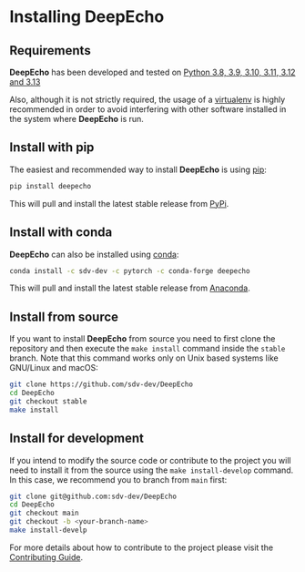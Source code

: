 # Installing DeepEcho

## Requirements

**DeepEcho** has been developed and tested on
[Python 3.8, 3.9, 3.10, 3.11, 3.12 and 3.13](https://www.python.org/downloads/)

Also, although it is not strictly required, the usage of a [virtualenv](
https://virtualenv.pypa.io/en/latest/) is highly recommended in order to avoid
interfering with other software installed in the system where **DeepEcho** is run.

## Install with pip

The easiest and recommended way to install **DeepEcho** is using [pip](
https://pip.pypa.io/en/stable/):

```bash
pip install deepecho
```

This will pull and install the latest stable release from [PyPi](https://pypi.org/).

## Install with conda

**DeepEcho** can also be installed using [conda](https://docs.conda.io/en/latest/):

```bash
conda install -c sdv-dev -c pytorch -c conda-forge deepecho
```

This will pull and install the latest stable release from [Anaconda](https://anaconda.org/).

## Install from source

If you want to install **DeepEcho** from source you need to first clone the repository
and then execute the `make install` command inside the `stable` branch. Note that this
command works only on Unix based systems like GNU/Linux and macOS:

```bash
git clone https://github.com/sdv-dev/DeepEcho
cd DeepEcho
git checkout stable
make install
```

## Install for development

If you intend to modify the source code or contribute to the project you will need to
install it from the source using the `make install-develop` command. In this case, we
recommend you to branch from `main` first:

```bash
git clone git@github.com:sdv-dev/DeepEcho
cd DeepEcho
git checkout main
git checkout -b <your-branch-name>
make install-develp
```

For more details about how to contribute to the project please visit the [Contributing Guide](
CONTRIBUTING.rst).
